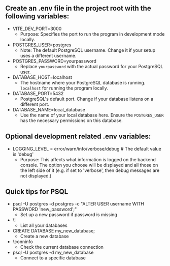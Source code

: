 ## Create an .env file in the project root with the following variables:

- VITE_DEV_PORT=3000
  - Purpose: Specifies the port to run the program in development mode locally.
- POSTGRES_USER=postgres
  - Note: The default PostgreSQL username. Change it if your setup uses a different username.
- POSTGRES_PASSWORD=yourpassword
  - Replace `yourpassword` with the actual password for your PostgreSQL user.
- DATABASE_HOST=localhost
  - The hostname where your PostgreSQL database is running. `localhost` for running the program locally.
- DATABASE_PORT=5432
  - PostgreSQL's default port. Change if your database listens on a different port.
- DATABASE_NAME=local_database
  - Use the name of your local database here. Ensure the `POSTGRES_USER` has the necessary permissions on this database.


## Optional development related .env variables:

- LOGGING_LEVEL = error/warn/info/verbose/debug # The default value is 'debug'
  - Purpose: This affects what information is logged on the backend console. The option you choose will be displayed and all those on the left side of it (e.g. if set to 'verbose', then debug messages are not displayed.)

## Quick tips for PSQL

- psql -U postgres -d postgres -c "ALTER USER username WITH PASSWORD 'new_password';"
  - Set up a new password if password is missing
- \l
  - List all your databases
- CREATE DATABASE my_new_database;
  - Create a new database
- \conninfo
  - Check the current database connection
- psql -U postgres -d my_new_database
  - Connect to a specific database